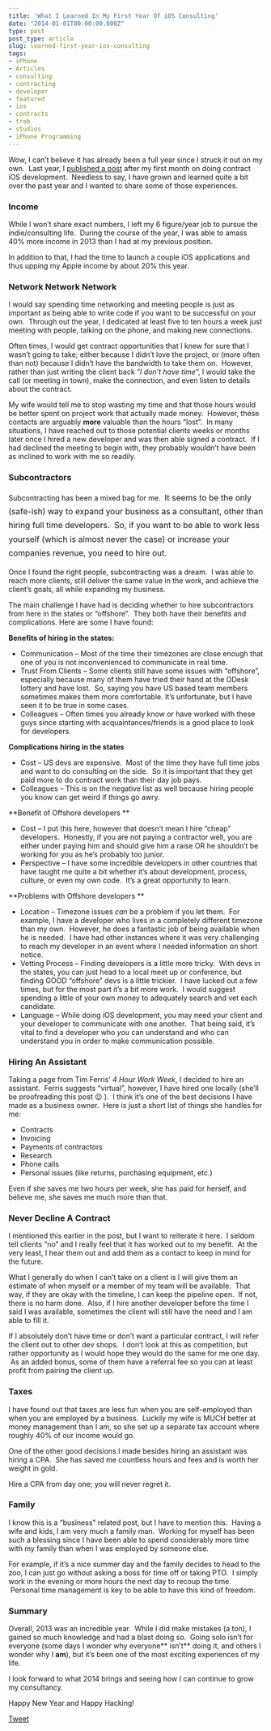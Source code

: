 ```yaml
---
title: 'What I Learned In My First Year Of iOS Consulting'
date: "2014-01-01T00:00:00.000Z"
type: post 
post_type: article
slug: learned-first-year-ios-consulting
tags: 
- iPhone
- Articles
- consulting
- contracting
- developer
- featured
- ios
- contracts
- treb
- studios
- iPhone Programming
---
```

Wow, I can&#8217;t believe it has already been a full year since I struck it out on my own.  Last year, I [published a post][1] after my first month on doing contract iOS development.  Needless to say, I have grown and learned quite a bit over the past year and I wanted to share some of those experiences.

### Income

While I won&#8217;t share exact numbers, I left my 6 figure/year job to pursue the indie/consulting life.  During the course of the year, I was able to amass 40% more income in 2013 than I had at my previous position.

In addition to that, I had the time to launch a couple iOS applications and thus upping my Apple income by about 20% this year.

### Network Network Network

I would say spending time networking and meeting people is just as important as being able to write code if you want to be successful on your own.  Through out the year, I dedicated at least five to ten hours a week just meeting with people, talking on the phone, and making new connections.

Often times, I would get contract opportunities that I knew for sure that I wasn&#8217;t going to take; either because I didn&#8217;t love the project, or (more often than not) because I didn&#8217;t have the bandwidth to take them on.  However, rather than just writing the client back &#8220;*I don&#8217;t have time*&#8220;, I would take the call (or meeting in town), make the connection, and even listen to details about the contract.

My wife would tell me to stop wasting my time and that those hours would be better spent on project work that actually made money.  However, these contacts are arguably **more** valuable than the hours &#8220;lost&#8221;.  In many situations, I have reached out to those potential clients weeks or months later once I hired a new developer and was then able signed a contract.  If I had declined the meeting to begin with, they probably wouldn&#8217;t have been as inclined to work with me so readily.

### **Subcontractors**

Subcontracting has been a mixed bag for me.  <span style="line-height: 1.714285714; font-size: 1rem;">It seems to be the only (safe-ish) way to expand your business as a consultant, other than hiring full time developers.  So, if you want to be able to work less yourself (which is almost never the case) or increase your companies revenue, you need to hire out.  </span>

Once I found the right people, subcontracting was a dream.  I was able to reach more clients, still deliver the same value in the work, and achieve the client&#8217;s goals, all while expanding my business.

The main challenge I have had is deciding whether to hire subcontractors from here in the states or &#8220;offshore&#8221;.  They both have their benefits and complications. Here are some I have found:

**Benefits of hiring in the states:**

  * Communication &#8211; Most of the time their timezones are close enough that one of you is not inconvenienced to communicate in real time.
  * Trust From Clients &#8211; Some clients still have some issues with &#8220;offshore&#8221;, especially because many of them have tried their hand at the ODesk lottery and have lost.  So, saying you have US based team members sometimes makes them more comfortable. It&#8217;s unfortunate, but I have seen it to be true in some cases.
  * Colleagues &#8211; Often times you already know or have worked with these guys since starting with acquaintances/friends is a good place to look for developers.

**Complications hiring in the states**

  * Cost &#8211; US devs are expensive.  Most of the time they have full time jobs and want to do consulting on the side.  So it is important that they get paid more to do contract work than their day job pays.
  * Colleagues &#8211; This is on the negative list as well because hiring people you know can get weird if things go awry.

**Benefit of Offshore developers **

  * Cost &#8211; I put this here, however that doesn&#8217;t mean I hire &#8220;cheap&#8221; developers.  Honestly, if you are not paying a contractor well, you are either under paying him and should give him a raise OR he shouldn&#8217;t be working for you as he&#8217;s probably too junior.
  * Perspective &#8211; I have some incredible developers in other countries that have taught me quite a bit whether it&#8217;s about development, process, culture, or even my own code.  It&#8217;s a great opportunity to learn.

**Problems with Offshore developers **

  * Location &#8211; Timezone issues *can* be a problem if you let them.  For example, I have a developer who lives in a completely different timezone than my own.  However, he does a fantastic job of being available when he is needed.  I have had other instances where it was very challenging to reach my developer in an event where I needed information on short notice.
  * Vetting Process &#8211; Finding developers is a little more tricky.  With devs in the states, you can just head to a local meet up or conference, but finding GOOD &#8220;offshore&#8221; devs is a little trickier.  I have lucked out a few times, but for the most part it&#8217;s a bit more work.  I would suggest spending a little of your own money to adequately search and vet each candidate.
  * Language &#8211; While doing iOS development, you may need your client and your developer to communicate with one another.  That being said, it&#8217;s vital to find a developer who *you* can understand and who can understand you in order to make communication possible.

### Hiring An Assistant

Taking a page from Tim Ferris&#8217; *4 Hour Work Week*, I decided to hire an assistant.  Ferris suggests &#8220;virtual&#8221;, however, I have hired one locally (she&#8217;ll be proofreading this post 😉 ).  I think it&#8217;s one of the best decisions I have made as a business owner.  Here is just a short list of things she handles for me:

  * Contracts
  * Invoicing
  * Payments of contractors
  * Research
  * Phone calls
  * Personal issues (like returns, purchasing equipment, etc.)

Even if she saves me two hours per week, she has paid for herself, and believe me, she saves me much more than that.

### Never Decline A Contract

I mentioned this earlier in the post, but I want to reiterate it here.  I seldom tell clients &#8220;no&#8221; and I really feel that it has worked out to my benefit.  At the very least, I hear them out and add them as a contact to keep in mind for the future.

What I generally do when I can&#8217;t take on a client is I will give them an estimate of when myself or a member of my team will be available.  That way, if they are okay with the timeline, I can keep the pipeline open.  If not, there is no harm done.  Also, if I hire another developer before the time I said I was available, sometimes the client will still have the need and I am able to fill it.

If I absolutely don&#8217;t have time or don&#8217;t want a particular contract, I will refer the client out to other dev shops.  I don&#8217;t look at this as competition, but rather opportunity as I would hope they would do the same for me one day.  As an added bonus, some of them have a referral fee so you can at least profit from pairing the client up.

### Taxes

I have found out that taxes are less fun when you are self-employed than when you are employed by a business.  Luckily my wife is MUCH better at money management than I am, so she set up a separate tax account where roughly 40% of our income would go.

One of the other good decisions I made besides hiring an assistant was hiring a CPA.  She has saved me countless hours and fees and is worth her weight in gold.

Hire a CPA from day one; you will never regret it.

### Family

I know this is a &#8220;business&#8221; related post, but I have to mention this.  Having a wife and kids, I am very much a family man.  Working for myself has been such a blessing since I have been able to spend considerably more time with my family than when I was employed by someone else.

For example, if it&#8217;s a nice summer day and the family decides to head to the zoo, I can just go without asking a boss for time off or taking PTO.  I simply work in the evening or more hours the next day to recoup the time.  Personal time management is key to be able to have this kind of freedom.

### Summary

Overall, 2013 was an incredible year.  While I did make mistakes (a ton), I gained so much knowledge and had a blast doing so.  Going solo isn&#8217;t for everyone (some days I wonder why everyone** isn&#8217;t** doing it, and others I wonder why I **am**), but it&#8217;s been one of the most exciting experiences of my life.

I look forward to what 2014 brings and seeing how I can continue to grow my consultancy.

Happy New Year and Happy Hacking!

<div style="">
  <a href="http://twitter.com/share" class="twitter-share-button" data-count="horizontal" data-text="What I Learned In My First Year Of iOS Consulting" data-url="http://brandontreb.com/learned-first-year-ios-consulting"  data-via="brandontreb" data-related="brandontreb:">Tweet</a>
</div>

 [1]: http://brandontreb.com/what-i-learned-in-my-first-month-being-a-contract-ios-developer